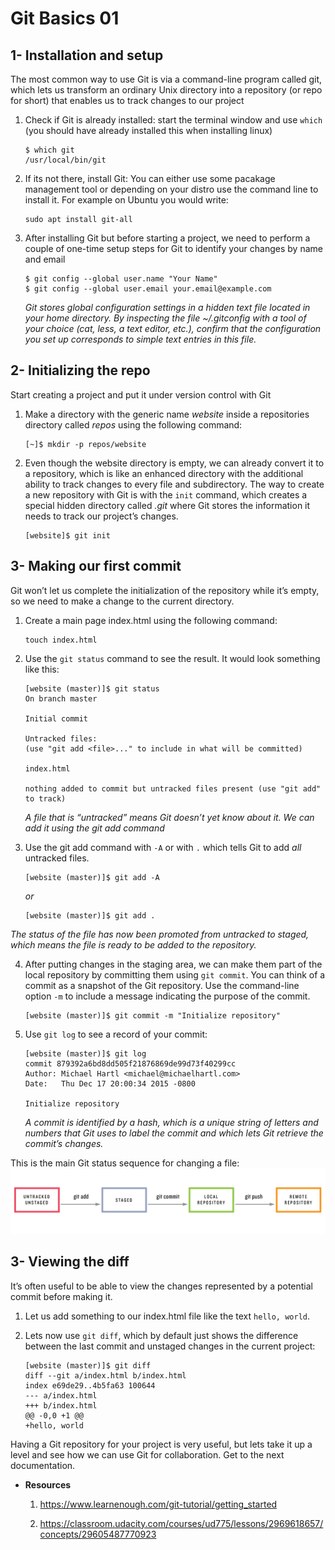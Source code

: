 # Git Basics 01

## 1- **Installation and setup**

The most common way to use Git is via a command-line program called git, which lets us transform an ordinary Unix directory into a repository (or repo for short) that enables us to track changes to our project

1. Check if Git is already installed: start the terminal window and use `which` (you should have already installed this when installing linux)

    ```
    $ which git
    /usr/local/bin/git
    ```
2. If its not there, install Git: You can either use some pacakage management tool or depending on your distro use the command line to install it. For example on Ubuntu you would write:

    ```
    sudo apt install git-all
    ```
3. After installing Git but before starting a project, we need to perform a couple of one-time setup steps for Git to identify your changes by name and email

    ```
    $ git config --global user.name "Your Name"
    $ git config --global user.email your.email@example.com
    ```
    *Git stores global configuration settings in a hidden text file located in your home directory. By inspecting the file ~/.gitconfig with a tool of your choice (cat, less, a text editor, etc.), confirm that the configuration you set up corresponds to simple text entries in this file.* 

## 2- **Initializing the repo**

Start creating a project and put it under version control with Git

1. Make a directory with the generic name *website* inside a repositories directory called *repos* using the following command:

    ```
    [~]$ mkdir -p repos/website
    ```
2. Even though the website directory is empty, we can already convert it to a repository, which is like an enhanced directory with the additional ability to track changes to every file and subdirectory. The way to create a new repository with Git is with the `init` command, which creates a special hidden directory called *.git* where Git stores the information it needs to track our project’s changes.

    ```
    [website]$ git init
    ```

## 3- **Making our first commit**
Git won’t let us complete the initialization of the repository while it’s empty, so we need to make a change to the current directory.

1. Create a main page index.html using the following command:

    ```
    touch index.html
    ```

2. Use the `git status` command to see the result. It would look something like this:

    ```
    [website (master)]$ git status
    On branch master

    Initial commit

    Untracked files:
    (use "git add <file>..." to include in what will be committed)

    index.html

    nothing added to commit but untracked files present (use "git add" to track)
    ```

    *A file that is “untracked” means Git doesn’t yet know about it. We can add it using the git add command*

3. Use the git add command with `-A`  or with `.` which tells Git to add *all* untracked files.

    ```
    [website (master)]$ git add -A
    ```
      *or*
    
    ```
    [website (master)]$ git add .
    ```
  *The status of the file has now been promoted from untracked to staged, which means the file is ready to be added to the repository.*

4. After putting changes in the staging area, we can make them part of the local repository by committing them using `git commit`. You can think of a commit as a snapshot of the Git repository. Use the command-line option `-m` to include a message indicating the purpose of the commit. 

    ```
    [website (master)]$ git commit -m "Initialize repository"
    ```
5.  Use `git log` to see a record of your commit:

    ```
    [website (master)]$ git log
    commit 879392a6bd8dd505f21876869de99d73f40299cc
    Author: Michael Hartl <michael@michaelhartl.com>
    Date:   Thu Dec 17 20:00:34 2015 -0800

    Initialize repository
    ```
    *A commit is identified by a hash, which is a unique string of letters and numbers that Git uses to label the commit and which lets Git retrieve the commit’s changes.*

This is the main Git status sequence for changing a file:
![](./Assets/git_status_sequence.png)

## 3- **Viewing the diff**
It’s often useful to be able to view the changes represented by a potential commit before making it. 

1. Let us add something to our index.html file like the text `hello, world`.

2. Lets now use `git diff`, which by default just shows the difference between the last commit and unstaged changes in the current project:

    ```
    [website (master)]$ git diff
    diff --git a/index.html b/index.html
    index e69de29..4b5fa63 100644
    --- a/index.html
    +++ b/index.html
    @@ -0,0 +1 @@
    +hello, world
    ```

Having a Git repository for your project is very useful, but lets take it up a level and see how we can use Git for collaboration. Get to the next documentation.

* **Resources**

    1. https://www.learnenough.com/git-tutorial/getting_started

    2.  https://classroom.udacity.com/courses/ud775/lessons/2969618657/concepts/29605487770923



